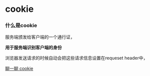 # cookie

### 什么是cookie

服务端颁发给客户端的一个通行证，

**用于服务端识别客户端的身份**

浏览器发送请求的时候自动会把这些请求信息设置在requeset header中，



[聊一聊 cookie](https://segmentfault.com/a/1190000004556040)

###  
